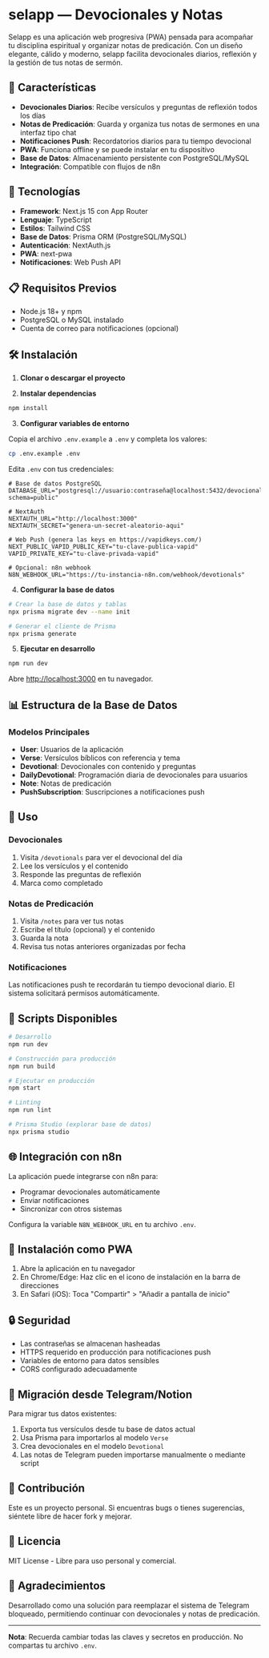 # selapp — Devocionales y Notas

Selapp es una aplicación web progresiva (PWA) pensada para acompañar tu disciplina espiritual y organizar notas de predicación.
Con un diseño elegante, cálido y moderno, selapp facilita devocionales diarios, reflexión y la gestión de tus notas de sermón.

## 🌟 Características

- **Devocionales Diarios**: Recibe versículos y preguntas de reflexión todos los días
- **Notas de Predicación**: Guarda y organiza tus notas de sermones en una interfaz tipo chat
- **Notificaciones Push**: Recordatorios diarios para tu tiempo devocional
- **PWA**: Funciona offline y se puede instalar en tu dispositivo
- **Base de Datos**: Almacenamiento persistente con PostgreSQL/MySQL
- **Integración**: Compatible con flujos de n8n

## 🚀 Tecnologías

- **Framework**: Next.js 15 con App Router
- **Lenguaje**: TypeScript
- **Estilos**: Tailwind CSS
- **Base de Datos**: Prisma ORM (PostgreSQL/MySQL)
- **Autenticación**: NextAuth.js
- **PWA**: next-pwa
- **Notificaciones**: Web Push API

## 📋 Requisitos Previos

- Node.js 18+ y npm
- PostgreSQL o MySQL instalado
- Cuenta de correo para notificaciones (opcional)

## 🛠️ Instalación

1. **Clonar o descargar el proyecto**

2. **Instalar dependencias**
```bash
npm install
```

3. **Configurar variables de entorno**

Copia el archivo `.env.example` a `.env` y completa los valores:

```bash
cp .env.example .env
```

Edita `.env` con tus credenciales:

```env
# Base de datos PostgreSQL
DATABASE_URL="postgresql://usuario:contraseña@localhost:5432/devocionales?schema=public"

# NextAuth
NEXTAUTH_URL="http://localhost:3000"
NEXTAUTH_SECRET="genera-un-secret-aleatorio-aqui"

# Web Push (genera las keys en https://vapidkeys.com/)
NEXT_PUBLIC_VAPID_PUBLIC_KEY="tu-clave-publica-vapid"
VAPID_PRIVATE_KEY="tu-clave-privada-vapid"

# Opcional: n8n webhook
N8N_WEBHOOK_URL="https://tu-instancia-n8n.com/webhook/devotionals"
```

4. **Configurar la base de datos**

```bash
# Crear la base de datos y tablas
npx prisma migrate dev --name init

# Generar el cliente de Prisma
npx prisma generate
```

5. **Ejecutar en desarrollo**

```bash
npm run dev
```

Abre [http://localhost:3000](http://localhost:3000) en tu navegador.

## 📊 Estructura de la Base de Datos

### Modelos Principales

- **User**: Usuarios de la aplicación
- **Verse**: Versículos bíblicos con referencia y tema
- **Devotional**: Devocionales con contenido y preguntas
- **DailyDevotional**: Programación diaria de devocionales para usuarios
- **Note**: Notas de predicación
- **PushSubscription**: Suscripciones a notificaciones push

## 🎨 Uso

### Devocionales

1. Visita `/devotionals` para ver el devocional del día
2. Lee los versículos y el contenido
3. Responde las preguntas de reflexión
4. Marca como completado

### Notas de Predicación

1. Visita `/notes` para ver tus notas
2. Escribe el título (opcional) y el contenido
3. Guarda la nota
4. Revisa tus notas anteriores organizadas por fecha

### Notificaciones

Las notificaciones push te recordarán tu tiempo devocional diario. El sistema solicitará permisos automáticamente.

## 🔧 Scripts Disponibles

```bash
# Desarrollo
npm run dev

# Construcción para producción
npm run build

# Ejecutar en producción
npm start

# Linting
npm run lint

# Prisma Studio (explorar base de datos)
npx prisma studio
```

## 🌐 Integración con n8n

La aplicación puede integrarse con n8n para:
- Programar devocionales automáticamente
- Enviar notificaciones
- Sincronizar con otros sistemas

Configura la variable `N8N_WEBHOOK_URL` en tu archivo `.env`.

## 📱 Instalación como PWA

1. Abre la aplicación en tu navegador
2. En Chrome/Edge: Haz clic en el icono de instalación en la barra de direcciones
3. En Safari (iOS): Toca "Compartir" > "Añadir a pantalla de inicio"

## 🔒 Seguridad

- Las contraseñas se almacenan hasheadas
- HTTPS requerido en producción para notificaciones push
- Variables de entorno para datos sensibles
- CORS configurado adecuadamente

## 📝 Migración desde Telegram/Notion

Para migrar tus datos existentes:

1. Exporta tus versículos desde tu base de datos actual
2. Usa Prisma para importarlos al modelo `Verse`
3. Crea devocionales en el modelo `Devotional`
4. Las notas de Telegram pueden importarse manualmente o mediante script

## 🤝 Contribución

Este es un proyecto personal. Si encuentras bugs o tienes sugerencias, siéntete libre de hacer fork y mejorar.

## 📄 Licencia

MIT License - Libre para uso personal y comercial.

## 🙏 Agradecimientos

Desarrollado como una solución para reemplazar el sistema de Telegram bloqueado, permitiendo continuar con devocionales y notas de predicación.

---

**Nota**: Recuerda cambiar todas las claves y secretos en producción. No compartas tu archivo `.env`.

